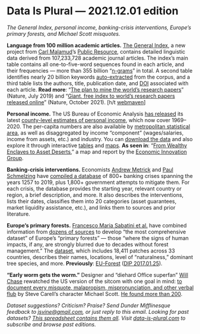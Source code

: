 Data Is Plural — 2021.12.01 edition
===================================

*The General Index, personal income, banking-crisis interventions, Europe’s primary forests, and Michael Scott misquotes.*


__Language from 100 million academic articles.__ [The General Index](https://archive.org/details/GeneralIndex), a new project from [Carl Malamud](https://en.wikipedia.org/wiki/Carl_Malamud)’s [Public Resource](https://public.resource.org/), contains detailed linguistic data derived from 107,233,728 academic journal articles. The index’s main table contains all one-to-five-word sequences found in each article, and their frequencies — more than 355 billion “[n-grams](https://en.wikipedia.org/wiki/N-gram)” in total. A second table identifies nearly 20 billion keywords [auto-extracted](https://pypi.org/project/yake/) from the corpus, and a third table lists the authors, title, publication date, and [DOI](https://en.wikipedia.org/wiki/Digital_object_identifier) associated with each article. __Read more__: “[The plan to mine the world’s research papers](https://www.nature.com/articles/d41586-019-02142-1)” (Nature, July 2019) and “[Giant, free index to world’s research papers released online](https://www.nature.com/articles/d41586-021-02895-8)” (Nature, October 2021). [h/t [webmaven](https://news.ycombinator.com/item?id=29008367)]


__Personal income.__ The US Bureau of Economic Analysis [has released](https://www.bea.gov/news/2021/personal-income-county-and-metropolitan-area-2020) its latest [county-level estimates of personal income](https://www.bea.gov/data/income-saving/personal-income-county-metro-and-other-areas), which now cover 1969–2020. The per-capita numbers are also available by [metropolitan statistical area](https://www.census.gov/programs-surveys/metro-micro/about.html), as well as disaggregated by income “component” (wages/salaries, income from assets, etc.) and industry. You can [download the data](https://apps.bea.gov/regional/downloadzip.cfm) and also explore it through interactive [tables](https://apps.bea.gov/iTable/iTable.cfm?reqid=70&step=1&acrdn=6) and [maps](https://apps.bea.gov/iTable/iTable.cfm?reqid=99&step=1&acrdn=7). __As seen in__: “[From Wealthy Enclaves to Asset Deserts](https://inclusivewealth.eig.org/wealthmap/),” a map and report by the [Economic Innovation Group](https://eig.org/about-us).


__Banking-crisis interventions.__ Economists [Andrew Metrick](https://faculty.som.yale.edu/andrewmetrick/) and [Paul Schmelzing](https://www.pfschmelzing.me/) have [compiled a database](https://som.yale.edu/faculty-research-centers/centers-initiatives/program-on-financial-stability/metrick-schmelzing-paper-and-database) of 800+ banking crises spanning the years 1257 to 2019, plus 1,800+ government attempts to mitigate them. For each crisis, the database provides the starting year, relevant country or region, a brief description, and more. It also describes the interventions, lists their dates, classifies them into 20 categories (asset guarantees, market liquidity assistance, etc.), and links them to sources and prior literature.


__Europe’s primary forests.__ [Francesco Maria Sabatini et al.](https://www.nature.com/articles/s41597-021-00988-7) have combined information from [dozens of sources](https://www.nature.com/articles/s41597-021-00988-7/tables/4) to develop “the most comprehensive dataset” of Europe’s “primary forests” — those “where the signs of human impacts, if any, are strongly blurred due to decades without forest management.” The [dataset](https://figshare.com/articles/dataset/European_Primary_Forest_Database/13194095/2), which includes 18,411 patches across 33 countries, describes their names, locations, level of “naturalness,” dominant tree species, and more. __Previously__: [EU-Forest](https://www.nature.com/articles/sdata2016123) ([DIP 2017.01.25](https://www.data-is-plural.com/archive/2017-01-25-edition/)).


__“Early worm gets the worm.”__ Designer and “diehard Office superfan” [Will Chase](https://www.williamrchase.com/) rewatched the US version of the sitcom with one goal in mind: [to document every misquote, malapropism, mispronunciation, and other verbal flub](https://buttondown.email/willchase/archive/a-new-datavizstreaming-project-all-about-the/) by Steve Carell’s character Michael Scott. [He found more than 200](https://docs.google.com/spreadsheets/d/13U09FgnxeW9UyCg7Xwffxj06W47ikUZJng16ukF9mQs/edit#gid=0). 


*Dataset suggestions? Criticism? Praise? Send Dunder Mifflinesque feedback to jsvine@gmail.com, or just reply to this email. Looking for past datasets? [This spreadsheet contains them all](https://docs.google.com/spreadsheets/d/1wZhPLMCHKJvwOkP4juclhjFgqIY8fQFMemwKL2c64vk/edit#gid=0). Visit [data-is-plural.com](https://www.data-is-plural.com) to subscribe and browse past editions.*
